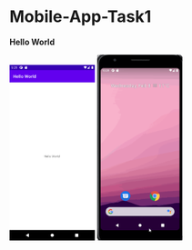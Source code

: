 # Mobile-App-Task1
**Hello World**


<img src="Screenshot.png" width="150">

<img src="Helloworldgif.gif" width="150">


